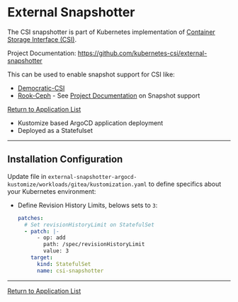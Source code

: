 # External Snapshotter

The CSI snapshotter is part of Kubernetes implementation of [Container Storage Interface (CSI)](https://github.com/container-storage-interface/spec).

Project Documentation: <https://github.com/kubernetes-csi/external-snapshotter>

This can be used to enable snapshot support for CSI like:

* [Democratic-CSI](https://github.com/reefland/ansible-k3s-argocd-renovate/blob/master/docs/democratic-csi-settings.md)
* [Rook-Ceph](https://github.com/reefland/extra_k8s_apps/tree/master/rook-ceph-argocd-helm) - See [Project Documentation](https://rook.io/docs/rook/v1.10/Storage-Configuration/Ceph-CSI/ceph-csi-snapshot/) on Snapshot support

[Return to Application List](../)

* Kustomize based ArgoCD application deployment
* Deployed as a Statefulset

---

## Installation Configuration

Update file in `external-snapshotter-argocd-kustomize/workloads/gitea/kustomization.yaml` to define specifics about your Kubernetes environment:

* Define Revision History Limits, belows sets to `3`:

  ```yaml
  patches:
    # Set revisionHistoryLimit on StatefulSet
    - patch: |-
        - op: add
          path: /spec/revisionHistoryLimit
          value: 3
      target:
        kind: StatefulSet
        name: csi-snapshotter
  ```

---

[Return to Application List](../)
